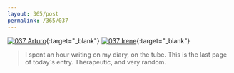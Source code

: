 ```yaml
---
layout: 365/post
permalink: /365/037
---
```


[![037 Arturo](https://c1.staticflickr.com/1/269/19474754604_e89b20814e_c.jpg)](https://www.flickr.com/photos/131440297@N08/19474754604/){:target="_blank"}
[![037 Irene](https://c1.staticflickr.com/1/501/19474941644_f47abac19c_c.jpg)](https://www.flickr.com/photos/25124902@N04/19474941644/){:target="_blank"}


>

> I spent an hour writing on my diary, on the tube. This is the last page of
> today´s entry. Therapeutic, and very random.
